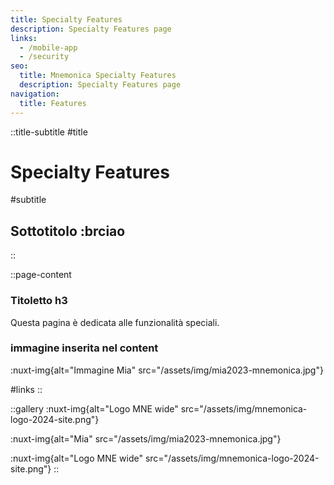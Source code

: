 ```yaml
---
title: Specialty Features
description: Specialty Features page
links:
  - /mobile-app
  - /security
seo:
  title: Mnemonica Specialty Features
  description: Specialty Features page
navigation:
  title: Features
---
```


::title-subtitle
#title
# Specialty Features

#subtitle
## Sottotitolo :brciao
::

::page-content
### Titoletto h3

Questa pagina è dedicata alle funzionalità speciali.

### immagine inserita nel content

:nuxt-img{alt="Immagine Mia" src="/assets/img/mia2023-mnemonica.jpg"}

 

#links
::

::gallery
:nuxt-img{alt="Logo MNE wide" src="/assets/img/mnemonica-logo-2024-site.png"}

 

:nuxt-img{alt="Mia" src="/assets/img/mia2023-mnemonica.jpg"}

 

:nuxt-img{alt="Logo MNE wide" src="/assets/img/mnemonica-logo-2024-site.png"}
::
